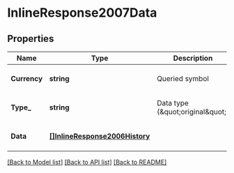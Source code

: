 # InlineResponse2007Data

## Properties
Name | Type | Description | Notes
------------ | ------------- | ------------- | -------------
**Currency** | **string** | Queried symbol | [optional] [default to null]
**Type_** | **string** | Data type (\&quot;original\&quot;) | [optional] [default to null]
**Data** | [**[]InlineResponse2006History**](inline_response_200_6_history.md) |  | [optional] [default to null]

[[Back to Model list]](../README.md#documentation-for-models) [[Back to API list]](../README.md#documentation-for-api-endpoints) [[Back to README]](../README.md)

